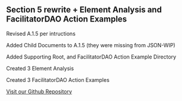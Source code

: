 ## Section 5 rewrite + Element Analysis and FacilitatorDAO Action Examples

Revised A.1.5 per intructions 

Added Child Documents to A.1.5 (they were missing from JSON-WIP) 

Added Supporting Root, and FacilitatorDAO Action Example Directory 

Created 3 Element Analysis 

Created 3 FacilitatorDAO Action Examples 

[ Visit our Github Repository ](https://github.com/Bonapublica/A.1.5-Atlas-Rewrite/blob/main/Bonapublica%20Revise%20A.1.5) 
